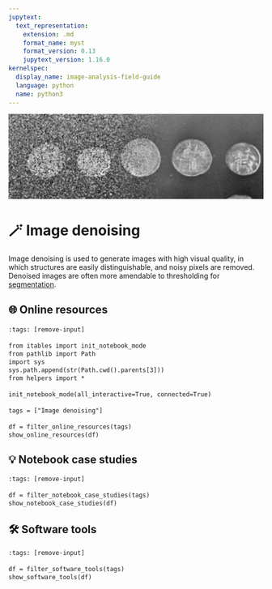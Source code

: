 ```yaml
---
jupytext:
  text_representation:
    extension: .md
    format_name: myst
    format_version: 0.13
    jupytext_version: 1.16.0
kernelspec:
  display_name: image-analysis-field-guide
  language: python
  name: python3
---
```

![denoising](../../../../images/denoising_lg.png)

# 🪄 Image denoising

Image denoising is used to generate images with high visual quality, in which structures are easily distinguishable, and noisy pixels are removed. Denoised images are often more amendable to thresholding for [segmentation](../image-segmentation/page.md).

## 🌐 Online resources

```{code-cell} ipython3
:tags: [remove-input]

from itables import init_notebook_mode
from pathlib import Path
import sys
sys.path.append(str(Path.cwd().parents[3]))
from helpers import *

init_notebook_mode(all_interactive=True, connected=True)

tags = ["Image denoising"]

df = filter_online_resources(tags)
show_online_resources(df)
```

## 💡 Notebook case studies

```{code-cell} ipython3
:tags: [remove-input]

df = filter_notebook_case_studies(tags)
show_notebook_case_studies(df)
```

## 🛠️ Software tools

```{code-cell} ipython3
:tags: [remove-input]

df = filter_software_tools(tags)
show_software_tools(df)
```